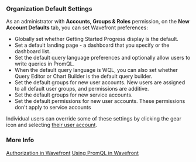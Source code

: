 ### Organization Default Settings

As an administrator with **Accounts, Groups & Roles** permission, on the **New Account Defaults** tab, you can set Wavefront preferences:

* Globally set whether Getting Started Progress display is the default. 
* Set a default landing page - a dashboard that you specify or the dashboard list. 
* Set the default query language preferences and optionally allow users to write queries in PromQL. 
* When the default query language is WQL, you can also set whether Query Editor or Chart Builder is the default query builder. 
* Set the default groups for new user accounts. New users are assigned to all default user groups, and permissions are additive.
* Set the default groups for new service accounts. 
* Set the default permissions for new user accounts. These permissions don't apply to service accounts

Individual users can override some of these settings by clicking the gear icon and selecting [their user account](https://docs.wavefront.com/users_account_managing.html).

### More Info

[Authorization in Wavefront](https://docs.wavefront.com/authorization.html)
[Using PromQL in Wavefront](http://docs.wavefront.com/wavefront_prometheus.html)

